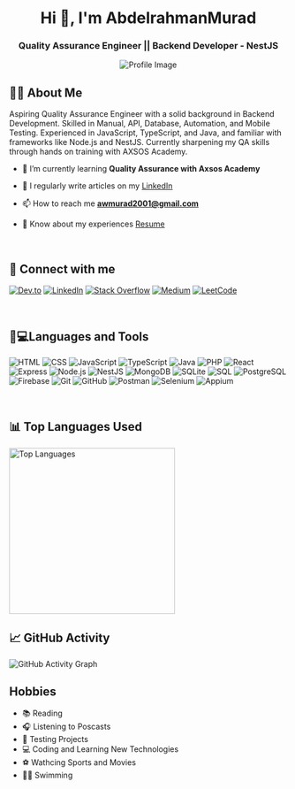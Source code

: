 <h1 align="center">Hi 👋, I'm AbdelrahmanMurad</h1>
<h3 align="center">Quality Assurance Engineer || Backend Developer - NestJS</h3>
<p align="center">
  <img src="https://qph.cf2.quoracdn.net/main-qimg-92daff1d1a4543e74c02d0afa650a095-lq" alt="Profile Image" />
</p>

## 👨‍💻 About Me
<p align="left">
Aspiring Quality Assurance Engineer with a solid background in Backend Development. Skilled in Manual, API, Database, Automation, and Mobile Testing. Experienced in JavaScript, TypeScript, and Java, and familiar with frameworks like Node.js and NestJS. Currently sharpening my QA skills through hands on training with AXSOS Academy.
</p>

- 🌱 I’m currently learning **Quality Assurance with Axsos Academy**

- 📝 I regularly write articles on my [LinkedIn](www.linkedin.com/in/abdelrahmanmurad)

- 📫 How to reach me **awmurad2001@gmail.com**

- 📄 Know about my experiences [Resume](https://drive.google.com/file/d/1wKn_cIxymHG5ydMnnm2d7L7xRAd86qNd/view?usp=drive_link)

<br>

## 🤝 Connect with me
[![Dev.to](https://img.shields.io/badge/Dev.to-0A0A0A?style=flat-square&logo=dev.to&logoColor=white)](https://dev.to/abdelrahman_murad)
[![LinkedIn](https://img.shields.io/badge/LinkedIn-0077B5?style=flat-square&logo=linkedin&logoColor=white)](https://linkedin.com/in/abdelrahmanmurad)
[![Stack Overflow](https://img.shields.io/badge/Stack%20Overflow-FE7A16?style=flat-square&logo=stack-overflow&logoColor=white)](https://stackoverflow.com/users/abdelrahmanmurad)
[![Medium](https://img.shields.io/badge/Medium-12100E?style=flat-square&logo=medium&logoColor=white)](https://medium.com/@abdelrahman.murad03)
[![LeetCode](https://img.shields.io/badge/LeetCode-FFA116?style=flat-square&logo=leetcode&logoColor=white)](https://www.leetcode.com/abdelrahmanmurad)

<br>

## 🧪💻Languages and Tools
![HTML](https://img.shields.io/badge/-HTML-E34F26?style=flat-square&logo=html5&logoColor=white)
![CSS](https://img.shields.io/badge/-CSS-1572B6?style=flat-square&logo=css3&logoColor=white)
![JavaScript](https://img.shields.io/badge/-JavaScript-F7DF1E?style=flat-square&logo=javascript&logoColor=black)
![TypeScript](https://img.shields.io/badge/-TypeScript-3178C6?style=flat-square&logo=typescript&logoColor=white)
![Java](https://img.shields.io/badge/-Java-007396?style=flat-square&logo=java&logoColor=white)
![PHP](https://img.shields.io/badge/-PHP-777BB4?style=flat-square&logo=php&logoColor=white)
![React](https://img.shields.io/badge/-React-61DAFB?style=flat-square&logo=react&logoColor=black)
![Express](https://img.shields.io/badge/-Express-000000?style=flat-square&logo=express&logoColor=white)
![Node.js](https://img.shields.io/badge/-Node.js-339933?style=flat-square&logo=node.js&logoColor=white)
![NestJS](https://img.shields.io/badge/-NestJS-E0234E?style=flat-square&logo=nestjs&logoColor=white)
![MongoDB](https://img.shields.io/badge/-MongoDB-47A248?style=flat-square&logo=mongodb&logoColor=white)
![SQLite](https://img.shields.io/badge/-SQLite-003B57?style=flat-square&logo=sqlite&logoColor=white)
![SQL](https://img.shields.io/badge/-SQL-4479A1?style=flat-square&logo=mysql&logoColor=white)
![PostgreSQL](https://img.shields.io/badge/-PostgreSQL-4169E1?style=flat-square&logo=postgresql&logoColor=white)
![Firebase](https://img.shields.io/badge/-Firebase-FFCA28?style=flat-square&logo=firebase&logoColor=black)
![Git](https://img.shields.io/badge/-Git-F05032?style=flat-square&logo=git&logoColor=white)
![GitHub](https://img.shields.io/badge/-GitHub-181717?style=flat-square&logo=github&logoColor=white)
![Postman](https://img.shields.io/badge/-Postman-FF6C37?style=flat-square&logo=postman&logoColor=white)
![Selenium](https://img.shields.io/badge/-Selenium-43B02A?style=flat-square&logo=selenium&logoColor=white)
![Appium](https://img.shields.io/badge/-Appium-EE376D?style=flat-square&logo=appium&logoColor=white)

<br>

## 📊 Top Languages Used
<img src="https://github-readme-stats.vercel.app/api/top-langs/?username=AbdelrahmanMurad&layout=compact&theme=radical" alt="Top Languages" width="300">

<br>

## 📈 GitHub Activity
<img src="https://github-readme-activity-graph.vercel.app/graph?username=AbdelrahmanMurad&theme=redical" alt="GitHub Activity Graph">

<br>

## Hobbies
- 📚 Reading
- 🎧 Listening to Poscasts
- 🧪 Testing Projects
- 💻 Coding and Learning New Technologies
- ⚽ Wathcing Sports and Movies
- 🏊‍♂️ Swimming 


